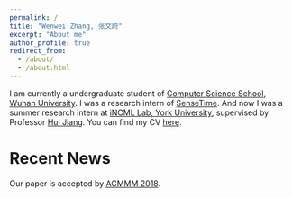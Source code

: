 ```yaml
---
permalink: /
title: "Wenwei Zhang, 张文蔚"
excerpt: "About me"
author_profile: true
redirect_from: 
  - /about/
  - /about.html
---
```


I am currently a undergraduate student of [Computer Science School, Wuhan University](http://cs.whu.edu.cn/). I was a research intern of [SenseTime](https://www.sensetime.com/). And now I was a summer research intern at [iNCML Lab, York University](https://wiki.eecs.yorku.ca/lab/MLL/start), supervised by Professor [Hui Jiang](https://wiki.eecs.yorku.ca/user/hj/). You can find my CV [here](/files/resume.pdf).

Recent News
======
Our paper is accepted by [ACMMM 2018](http://www.acmmm.org/2018/).

